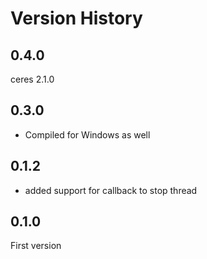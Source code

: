 Version History
===============
0.4.0
---
ceres 2.1.0

0.3.0
--------
* Compiled for Windows as well

0.1.2
--------
* added support for callback to stop thread

0.1.0
--------
First version
